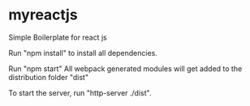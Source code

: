 # myreactjs

Simple Boilerplate for react js

Run "npm install" to install all dependencies.

Run "npm start" 
All webpack generated modules will get added to the distribution folder "dist"

To start the server, run "http-server ./dist".
